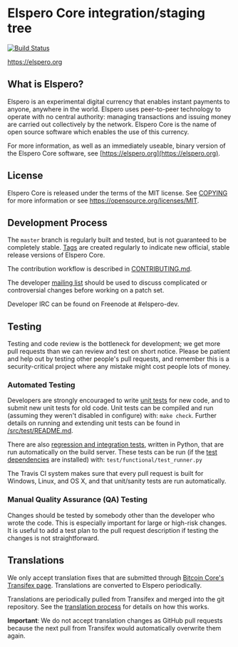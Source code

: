 Elspero Core integration/staging tree
=====================================

[![Build Status](https://travis-ci.org/elspero-project/elspero.svg?branch=master)](https://travis-ci.org/elspero-project/elspero)

https://elspero.org

What is Elspero?
----------------

Elspero is an experimental digital currency that enables instant payments to
anyone, anywhere in the world. Elspero uses peer-to-peer technology to operate
with no central authority: managing transactions and issuing money are carried
out collectively by the network. Elspero Core is the name of open source
software which enables the use of this currency.

For more information, as well as an immediately useable, binary version of
the Elspero Core software, see [https://elspero.org](https://elspero.org).

License
-------

Elspero Core is released under the terms of the MIT license. See [COPYING](COPYING) for more
information or see https://opensource.org/licenses/MIT.

Development Process
-------------------

The `master` branch is regularly built and tested, but is not guaranteed to be
completely stable. [Tags](https://github.com/elspero-project/elspero/tags) are created
regularly to indicate new official, stable release versions of Elspero Core.

The contribution workflow is described in [CONTRIBUTING.md](CONTRIBUTING.md).

The developer [mailing list](https://groups.google.com/forum/#!forum/elspero-dev)
should be used to discuss complicated or controversial changes before working
on a patch set.

Developer IRC can be found on Freenode at #elspero-dev.

Testing
-------

Testing and code review is the bottleneck for development; we get more pull
requests than we can review and test on short notice. Please be patient and help out by testing
other people's pull requests, and remember this is a security-critical project where any mistake might cost people
lots of money.

### Automated Testing

Developers are strongly encouraged to write [unit tests](src/test/README.md) for new code, and to
submit new unit tests for old code. Unit tests can be compiled and run
(assuming they weren't disabled in configure) with: `make check`. Further details on running
and extending unit tests can be found in [/src/test/README.md](/src/test/README.md).

There are also [regression and integration tests](/test), written
in Python, that are run automatically on the build server.
These tests can be run (if the [test dependencies](/test) are installed) with: `test/functional/test_runner.py`

The Travis CI system makes sure that every pull request is built for Windows, Linux, and OS X, and that unit/sanity tests are run automatically.

### Manual Quality Assurance (QA) Testing

Changes should be tested by somebody other than the developer who wrote the
code. This is especially important for large or high-risk changes. It is useful
to add a test plan to the pull request description if testing the changes is
not straightforward.

Translations
------------

We only accept translation fixes that are submitted through [Bitcoin Core's Transifex page](https://www.transifex.com/projects/p/bitcoin/).
Translations are converted to Elspero periodically.

Translations are periodically pulled from Transifex and merged into the git repository. See the
[translation process](doc/translation_process.md) for details on how this works.

**Important**: We do not accept translation changes as GitHub pull requests because the next
pull from Transifex would automatically overwrite them again.
